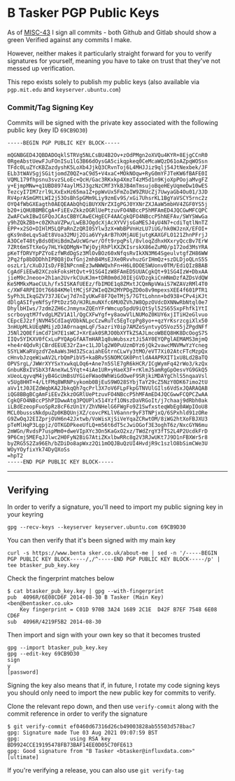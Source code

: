 B Tasker PGP Public Keys
==========================

As of [MISC-43](https://projects.bentasker.co.uk/jira_projects/browse/MISC-43.html) I sign all commits - both Github and Gitlab should show a green Verified against any commits I make.

However, neither makes it particularly straight forward for you to verify signatures for yourself, meaning you have to take on trust that they've not messed up verification.

This repo exists solely to publish my public keys (also available via `pgp.mit.edu` and `keyserver.ubuntu.com`)


### Commit/Tag Signing Key

Commits will be signed with the private key associated with the following public key (key ID `69CB9D30`)

    -----BEGIN PGP PUBLIC KEY BLOCK-----

    mQGNBGED4JQBDADOqklSTRVg5NLCsBU4B2Ov+zOdPMgn2oXVQu4KYR+8EjgCCnR0
    0RgeAbstUewFJuFOnISu1lG3B66dOysGA5cikqpkeq0CeMcaWQzD61oAZpqWOSsn
    TFdc0LuZYcKBZazdyshK5LoXb4JjkQ3CRvnToj6L4MHJJiz9qlj54JtNexbek/JF
    ELb3tWAVSgjSGitjomdZ0QZ+aC9d5+V4xaC+MOkNOqw+RyG0mYFJTeKW6fBAFE0I
    VQML179fhpsnu3svzSLoEc+QcH/Gac3RKxkp4XmzT4zM5d1n9KjoXpPOojaMvgFZ
    y+EjmpMNw+q1UBD8974aylMSJ3gzNzCMf3YkBJB4mTmsujoBqeHEyUqmeDw10wES
    TezcyI7IM7zrl9LXxExHz65ma1Z+ppWvUx5FmZoIW9ZRUcZj7UwyaGb4Ou01/3JD
    RV4prASmGMtLWI2j53OsBhSpGMm9Liy9zmEv9S/xGi7UhsrKL1BgYaVSCY5rnc2z
    OYQ4fWbGXEagth0AEQEAAbQhQiBUYXNrZXIgPGJ0YXNrZXJAaW5mbHV4ZGF0YS5j
    b20+iQHUBBMBCgA+FiEEvZkkzOGRlUePtzuvFO4NBccP5hMFAmED4JQCGwMFCQPC
    ZwAFCwkIBwIGFQoJCAsCBBYCAwECHgECF4AACgkQFO4NBccP5hNEFAv/SWYSWwGa
    y9hZQkZBb+c0ZKhaVZPw/LwEBJOgdcXjAcXYVVjsGaMESJ4yU4N7+cdiTqtlNnTZ
    EPP+x2SO+DIHlM5LQPaRnZzQRI0SYlw3zX+WbBPVnHzLU7iUG/hk0WJznX/EFOI+
    gKs9n8eLqv5aEt8Voa32MUj2Oia6VYyArB7hXMjAUEjutgKAXGFLO121ZhnPFrjJ
    A3OCeT48tyBds0EHiBdmZwUcWGrwr/Oft9rpqPsl/8vloqZdhxHXxryQccBv7ErW
    7ZRt6mSTtXeGy7HLYkQDMgN+TWjOyjRhPlKXZKIsrskX86eZuM0/p172od3MsYRA
    pKeTfDRVYpPZYoEzfWRdDgSz3MlOvBOz60xNfqsRvIkXN3M64SgeulvtgfZH86WW
    2Pq2fp8bDDDhhIPBQ8jDxfGnj2mhB4MsEJXe0RvvhuzGrIHmQz+szDLDjoQLnS5S
    oszLr1/cXuDJIsD/FBINPcnmEz3wNWWQxhFn+H6L0DOE5WUonv0TM/EdiQIzBBAB
    CgAdFiEEwB2XCzokFoksHtQvt+91SG4IzW8FAmED5UUACgkQt+91SG4IzW+DbxAA
    jieM9cJneoo+2h1an2UvrkCUuKJm+tDR0m0dJ0IEjGVDzgkiCnHNmDzfAZDsVdQW
    Ke5MMkxMaeCULh/fx5ISKAfUEEz/fbIMOE1q8ZMxtJCQmNpVWaiS7WZAVzRMl4T0
    c/XWF4RPEIOt76684KMeltMCjSF2WIeQZH2MYPDgZD0o8v9mpexsXEE4f601PTR1
    5yPh3LIkqGZV737JECwj7d7nIyUKwF8F7QeTMj5/7GTtLohnn+bd938+CPv4iKJt
    dDlgASIfyeNfSyfPtDzz5O/HJRLmuNXfc6MU0ZVhJW8QpzOVdcDXNNwRbNtql0e7
    DhylbHIws/7zdm2ZH6cJnmynxZQEnYFrWmcup5pdU9iQtSyl52S65SxpFhfk1YtI
    scrboyqtM7fvdgLMZV1A1l/QgCXFwYgf+y8aowVlLNUMoZ0KUY6xjITiH2eGlvuo
    CEpcEJ2zfjNVM45CdIaqVObkNLpcCzwRuTc5EgTcpPg8yo++qzYrKsrzcgiXlx50
    3nHUpMLkUEqNMijzDJA0rnaqmLqF/5azriY0ip7AMZeSyntvyO5Voz55jZPgdNFf
    J5Nl2Q0EfimCd71H7E1sWCJ+XrEak0SRJO0bXYTkZSAJLmcoWBEQ8HK8DcOogS7S
    IIQv5YIKXV0fCxLuPYQApGfAATmHAR1q8uWubsxztJi5AY0EYQPglAEMAMS3mjmQ
    +he4r4QdvRjCBrdEEUE32rZa+c1LJDlg2W0PuUzmDYz6jQk2vawcMNVMwYzYcneg
    SSYLWKaRVgzdYZeAaWs3Hd3ZScaiahEGtrnCLwYy3tMO/eVT7Xi02AtcFTcMzpQx
    cHnvbJzqeWiwAV2LrbQmPibV5+kaBRv5SNOMCGK0PntldA4APRXIT1xU8Ld2BaTQ
    OPVSrgL/JWWrXYYSxYxwkqLOq6+Ane7n5SlE7gR6kHCR/ICgWymFq42rWo3/kzQx
    GnbuKBxIVSbX3fAneXwL5Yqt+4iAe1UR+yHaeX3F+rKlmJ5amRgGpOesvYG9GkQ5
    xUeoLqyvqM4jyB4GcUmBsUYGieFWao0WhWiGdOweF9SRjkiMDAYgChlS5nqaaVsl
    v5Ug8HHT+4/LtFMq8WRNPsykomb0BjEuS9WO28SYbjTaY29cZ5NzY0DK67imo2tU
    aVv1tJ0JEZdWqbKA2JbkqQh7qcPrl3X7oV6FLpFkpGTNVUlGIls6VdSxJQARAQAB
    iQG8BBgBCgAmFiEEvZkkzOGRlUePtzuvFO4NBccP5hMFAmED4JQCGwwFCQPCZwAA
    CgkQFO4NBccP5hPIDwwAtg3PQUPlx514Yzf1ONszDaVRGoIt/j7chaaj9dRbh0ak
    iLBdEzeopFuoSpRz8cF6zUn1Y/ZhVNHelG6FWgFo9Z1SwfxsteqWbEg0AWpIOoU8
    MCL0busssNkdpuZp0KBQUnjXZ/covcPKLlV6annr9yF3TNPjxQ/6SPxhld91zORe
    G9ZwOqJ2EIZprjOVH6n42Jxtwb/VoWisXjSiVeYqaZCRwtOM/8iWG2htXoFBJXU3
    pTeMlHqP3Lgpjz/OTKGDPkeeUfLQ+m56t6dT5cJwiOGof3E3oghT6z/NxcGYN6mu
    2mWGn/RvdsP7uspMm0+dweVIpXYc3On5KaGxO2xz/TWdZrgY3fTS2L4P2UcdkFrD
    9P6Cmj5MEFqJJlwc2H0FyN2BiG7AtiZKxlbwRRc8g2V3RJwUKt7J9D1nFBXWr5r8
    byZRG5S2Za96Eh/bZDiDo8apWxz2Qi1mOQJBuQzUI4HvdjR9c1szlO8bSimCWe3U
    WOyYOyfixYk74DyQXoSs
    =hpT2
    -----END PGP PUBLIC KEY BLOCK-----

----

## Verifying

In order to verify a signature, you'll need to import my public signing key in your keyring

    gpg --recv-keys --keyserver keyserver.ubuntu.com 69CB9D30

You can then verify that it's been signed with my main key

    curl -s https://www.benta sker.co.uk/about-me | sed -n '/-----BEGIN PGP PUBLIC KEY BLOCK-----/,/^-----END PGP PUBLIC KEY BLOCK-----/p' | tee btasker_pub_key.key
    

Check the fingerprint matches below

    $ cat btasker_pub_key.key | gpg --with-fingerprint
    pub  4096R/6E08CD6F 2014-08-30 B Tasker (Main Key) <ben@bentasker.co.uk>
        Key fingerprint = C01D 970B 3A24 1689 2C1E  D42F B7EF 7548 6E08 CD6F
    sub  4096R/4219F5B2 2014-08-30

Then import and sign with your own key so that it becomes trusted

    gpg --import btasker_pub_key.key
    gpg --edit-key 69CB9D30
    sign
    y
    [password]

Signing the key also means that if, in future, I rotate my code signing keys you should only need to import the new public key for commits to verify.    
    
Clone the relevant repo down, and then use `verify-commit` along with the commit reference in order to verify the signature

    $ git verify-commit ef0460d67316d26cb49003828ab55503d578bac7
    gpg: Signature made Tue 03 Aug 2021 09:07:59 BST
    gpg:                using RSA key BD9924CCE19195478FB73BAF14EE0D05C70FE613
    gpg: Good signature from "B Tasker <btasker@influxdata.com>" [ultimate]

If you're verifying a release, you can also use `git verify-tag`

